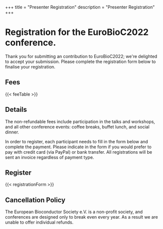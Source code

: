 +++
title = "Presenter Registration"
description = "Presenter Registration"
+++

# Registration for the EuroBioC2022 conference.

Thank you for submitting an contribution to EuroBioC2022; we're delighted to accept your submission.  Please complete the registration form below to finalise your registration.

## Fees

{{< feeTable >}}

## Details

The non-refundable fees include participation in the talks and workshops, and all other conference events: coffee breaks, buffet lunch, and social dinner.

In order to register, each participant needs to fill in the form below and complete the payment. Please indicate in the form if you would prefer to pay with credit card (via PayPal) or bank transfer.  All registrations will be sent an invoice regardless of payment type.

## Register

{{< registrationForm >}}


## Cancellation Policy

The European Bioconductor Society e.V. is a non-profit society, and conferences are designed only to break even every year. As a result we are unable to offer individual refunds.



